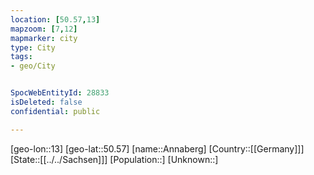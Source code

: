 ```yaml
---
location: [50.57,13]
mapzoom: [7,12] 
mapmarker: city 
type: City
tags:
- geo/City


SpocWebEntityId: 28833
isDeleted: false
confidential: public

---
```

[geo-lon::13]
[geo-lat::50.57]
[name::Annaberg]
[Country::[[Germany]]]
[State::[[../../Sachsen]]]
[Population::]
[Unknown::]

